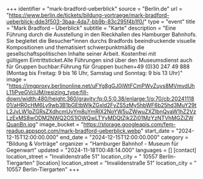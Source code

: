 +++
identifier = "mark-bradford-ueberblick"
source = "Berlin.de"
url = "https://www.berlin.de/tickets/bildung-vortraege/mark-bradford-ueberblick-dde3f503-3baa-4da7-bb9b-83c295f4b1f0/"
type = "event"
title = "Mark Bradford – Überblick"
subtitle = "Karte"
description = "Eine Führung durch die Ausstellung in den Rieckhallen des Hamburger Bahnhofs. Sie begleitet die Besucher*innen durchs Bradfords beeindruckende visuelle Kompositionen und thematisiert schwerpunktmäßig die gesellschaftspolitischen Inhalte seiner Arbeit. Kostenfrei mit gültigem Eintrittsticket.Alle Führungen sind über den Museumsdienst auch für Gruppen buchbar:Führung für Gruppen buchen+49 (0)30 247 49 888 (Montag bis Freitag: 9 bis 16 Uhr, Samstag und Sonntag: 9 bis 13 Uhr)"
image = "https://imgproxy.berlinonline.net/uFYg8gGJ0jWtFCmPWvZuys8MVmvdUhL11iPyeGVcIJM/resizing_type:fill-down/width:480/height:360/gravity:fp:0.5:0.38/enlarge:1/q:70/cb:2024111801/aHR0cHM6Ly9wb3B1bGEtbWlkZGxld2FyZS5zMy5hbWF6b25hd3MuY29tL2JvLW1pZGRsZXdhcmUvYm8uYmRlX2NoYW5uZWwuZXZlbnQvaW1hZ2VzLzExMS8wODM2NWQ2OS1lOWQwLTYyMDQtZjk2Zi01MzYzNTVhMGZiZWQuanBn.jpg"
image_bucket = "https://storage.googleapis.com/fem-readup.appspot.com/mark-bradford-ueberblick.webp"
start_date = "2024-12-15T12:00:00.000"
end_date = "2024-12-15T12:00:00.000"
category = "Bildung & Vorträge"
organizer = "Hamburger Bahnhof - Museum für Gegenwart"
updated = "2024-11-18T00:48:14.000"
languages = []
[contact]
location_street = "Invalidenstraße 51"
location_city = " 10557 Berlin-Tiergarten"
[location]
location_street = "Invalidenstraße 51"
location_city = " 10557 Berlin-Tiergarten"
+++